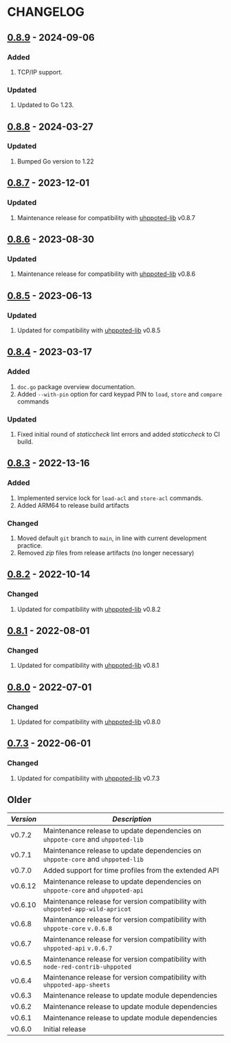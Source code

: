 # CHANGELOG

## [0.8.9](https://github.com/uhppoted/uhppoted-app-s3/releases/tag/v0.8.9) - 2024-09-06

### Added
1. TCP/IP support.

### Updated
1. Updated to Go 1.23.


## [0.8.8](https://github.com/uhppoted/uhppoted-app-s3/releases/tag/v0.8.8) - 2024-03-27

### Updated
1. Bumped Go version to 1.22

## [0.8.7](https://github.com/uhppoted/uhppoted-app-s3/releases/tag/v0.8.7) - 2023-12-01

### Updated
1. Maintenance release for compatibility with [uhppoted-lib](https://github.com/uhppoted/uhppoted-lib) v0.8.7


## [0.8.6](https://github.com/uhppoted/uhppoted-app-s3/releases/tag/v0.8.6) - 2023-08-30

### Updated
1. Maintenance release for compatibility with [uhppoted-lib](https://github.com/uhppoted/uhppoted-lib) v0.8.6


## [0.8.5](https://github.com/uhppoted/uhppoted-app-s3/releases/tag/v0.8.5) - 2023-06-13

### Updated
1. Updated for compatibility with [uhppoted-lib](https://github.com/uhppoted/uhppoted-lib) v0.8.5


## [0.8.4](https://github.com/uhppoted/uhppoted-app-s3/releases/tag/v0.8.4) - 2023-03-17

### Added
1. `doc.go` package overview documentation.
2. Added `--with-pin` option for card keypad PIN to `load`, `store` and `compare` commands

### Updated
1. Fixed initial round of _staticcheck_ lint errors and added _staticcheck_ to
   CI build.


## [0.8.3](https://github.com/uhppoted/uhppoted-app-s3/releases/tag/v0.8.3) - 2022-13-16

### Added
1. Implemented service lock for `load-acl` and `store-acl` commands.
2. Added ARM64 to release build artifacts

### Changed
1. Moved default `git` branch to `main`, in line with current development practice.
2. Removed _zip_ files from release artifacts (no longer necessary)


## [0.8.2](https://github.com/uhppoted/uhppoted-app-s3/releases/tag/v0.8.2) - 2022-10-14

### Changed
1. Updated for compatibility with [uhppoted-lib](https://github.com/uhppoted/uhppoted-lib) v0.8.2

## [0.8.1](https://github.com/uhppoted/uhppoted-app-s3/releases/tag/v0.8.1) - 2022-08-01

### Changed
1. Updated for compatibility with [uhppoted-lib](https://github.com/uhppoted/uhppoted-lib) v0.8.1


## [0.8.0](https://github.com/uhppoted/uhppoted-app-s3/releases/tag/v0.8.0) - 2022-07-01

### Changed
1. Updated for compatibility with [uhppoted-lib](https://github.com/uhppoted/uhppoted-lib) v0.8.0


## [0.7.3](https://github.com/uhppoted/uhppoted-app-s3/releases/tag/v0.7.3) - 2022-06-01

### Changed
1. Updated for compatibility with [uhppoted-lib](https://github.com/uhppoted/uhppoted-lib) v0.7.3

## Older

| *Version* | *Description*                                                                             |
| --------- | ----------------------------------------------------------------------------------------- |
| v0.7.2    | Maintenance release to update dependencies on `uhppote-core` and `uhppoted-lib`           |
| v0.7.1    | Maintenance release to update dependencies on `uhppote-core` and `uhppoted-lib`           |
| v0.7.0    | Added support for time profiles from the extended API                                     |
| v0.6.12   | Maintenance release to update dependencies on `uhppote-core` and `uhppoted-api`           |
| v0.6.10   | Maintenance release for version compatibility with `uhppoted-app-wild-apricot`            |
| v0.6.8    | Maintenance release for version compatibility with `uhppote-core` `v.0.6.8`               |
| v0.6.7    | Maintenance release for version compatibility with `uhppoted-api` `v.0.6.7`               |
| v0.6.5    | Maintenance release for version compatibility with `node-red-contrib-uhppoted`            |
| v0.6.4    | Maintenance release for version compatibility with `uhppoted-app-sheets`                  |
| v0.6.3    | Maintenance release to update module dependencies                                         |
| v0.6.2    | Maintenance release to update module dependencies                                         |
| v0.6.1    | Maintenance release to update module dependencies                                         |
| v0.6.0    | Initial release                                                                           |
